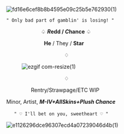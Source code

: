 ![fd16e6cef8b8b4595e09c25b5e762930(1)](https://github.com/user-attachments/assets/a20c8549-9f40-47f5-8aea-90c86151720e)

 `" Only bad part of gamblin' is losing! "`

‎⠀⠀⠀⠀⠀⠀⠀⠀⠀♤ ***R*edd / *C*hance** ♤


⠀⠀⠀⠀⠀ ⠀ ⠀⠀⠀**He** / They / **Star**

⠀⠀⠀⠀⠀⠀⠀⠀⠀⠀⠀⠀⠀⠀⠀♢

⠀⠀⠀⠀![ezgif com-resize(1)](https://github.com/user-attachments/assets/3cf938ef-1185-421e-9dc9-f7f99cdb0301)

⠀⠀⠀⠀⠀⠀⠀⠀⠀⠀⠀⠀⠀⠀⠀♢


⠀⠀⠀⠀⠀ ⠀Rentry/Strawpage/ETC WIP

Minor, Artist, ***M-IV+AllSkins+Plush Chance***

⠀⠀`" ♡ I'll bet on you, sweetheart ♡ "`

![e1126296dce96307ecd4a07239046d4b(1)](https://github.com/user-attachments/assets/e877d6d5-a2a2-40f2-a8ed-8ee8c6abebb6)

